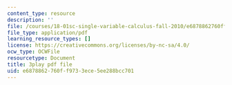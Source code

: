```yaml
---
content_type: resource
description: ''
file: /courses/18-01sc-single-variable-calculus-fall-2010/e6878862760ff9733ece5ee288bcc701_MYXMC7koJyY.pdf
file_type: application/pdf
learning_resource_types: []
license: https://creativecommons.org/licenses/by-nc-sa/4.0/
ocw_type: OCWFile
resourcetype: Document
title: 3play pdf file
uid: e6878862-760f-f973-3ece-5ee288bcc701
---
```

